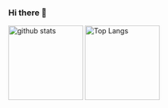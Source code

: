 ### Hi there 👋

<p align="left"> 
  <img alt="github stats" height="150px" src="https://github-readme-stats.vercel.app/api?username=hdmt&theme=solarized-light&show_icons=ture" />
  <img alt="Top Langs" height="150px" src="https://github-readme-stats.vercel.app/api/top-langs/?username=hdmt&show_icons=true&theme=solarized-light" />
</p>
